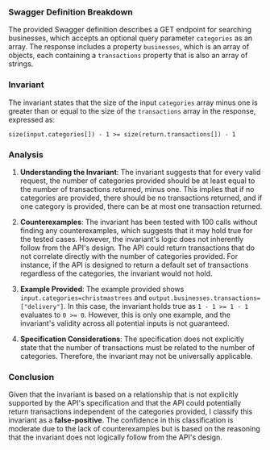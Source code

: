 ### Swagger Definition Breakdown
The provided Swagger definition describes a GET endpoint for searching businesses, which accepts an optional query parameter `categories` as an array. The response includes a property `businesses`, which is an array of objects, each containing a `transactions` property that is also an array of strings.

### Invariant
The invariant states that the size of the input `categories` array minus one is greater than or equal to the size of the `transactions` array in the response, expressed as:

`size(input.categories[]) - 1 >= size(return.transactions[]) - 1`

### Analysis
1. **Understanding the Invariant**: The invariant suggests that for every valid request, the number of categories provided should be at least equal to the number of transactions returned, minus one. This implies that if no categories are provided, there should be no transactions returned, and if one category is provided, there can be at most one transaction returned.

2. **Counterexamples**: The invariant has been tested with 100 calls without finding any counterexamples, which suggests that it may hold true for the tested cases. However, the invariant's logic does not inherently follow from the API's design. The API could return transactions that do not correlate directly with the number of categories provided. For instance, if the API is designed to return a default set of transactions regardless of the categories, the invariant would not hold.

3. **Example Provided**: The example provided shows `input.categories=christmastrees` and `output.businesses.transactions=["delivery"]`. In this case, the invariant holds true as `1 - 1 >= 1 - 1` evaluates to `0 >= 0`. However, this is only one example, and the invariant's validity across all potential inputs is not guaranteed.

4. **Specification Considerations**: The specification does not explicitly state that the number of transactions must be related to the number of categories. Therefore, the invariant may not be universally applicable.

### Conclusion
Given that the invariant is based on a relationship that is not explicitly supported by the API's specification and that the API could potentially return transactions independent of the categories provided, I classify this invariant as a **false-positive**. The confidence in this classification is moderate due to the lack of counterexamples but is based on the reasoning that the invariant does not logically follow from the API's design.

